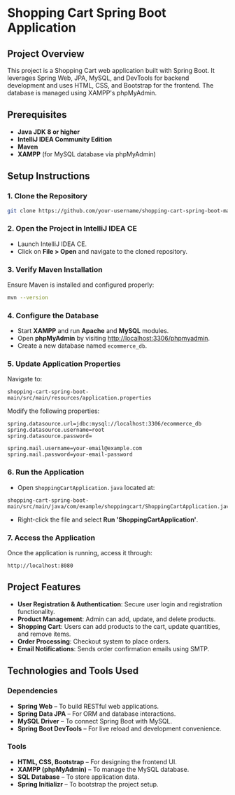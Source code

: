 # Shopping Cart Spring Boot Application

## Project Overview
This project is a Shopping Cart web application built with Spring Boot. It leverages Spring Web, JPA, MySQL, and DevTools for backend development and uses HTML, CSS, and Bootstrap for the frontend. The database is managed using XAMPP's phpMyAdmin.

## Prerequisites
- **Java JDK 8 or higher**
- **IntelliJ IDEA Community Edition**
- **Maven**
- **XAMPP** (for MySQL database via phpMyAdmin)

## Setup Instructions

### 1. Clone the Repository
```bash
git clone https://github.com/your-username/shopping-cart-spring-boot-main.git
```

### 2. Open the Project in IntelliJ IDEA CE
- Launch IntelliJ IDEA CE.
- Click on **File > Open** and navigate to the cloned repository.

### 3. Verify Maven Installation
Ensure Maven is installed and configured properly:
```bash
mvn --version
```

### 4. Configure the Database
- Start **XAMPP** and run **Apache** and **MySQL** modules.
- Open **phpMyAdmin** by visiting [http://localhost:3306/phpmyadmin](http://localhost:3306/phpmyadmin).
- Create a new database named `ecommerce_db`.

### 5. Update Application Properties
Navigate to:
```
shopping-cart-spring-boot-main/src/main/resources/application.properties
```
Modify the following properties:
```properties
spring.datasource.url=jdbc:mysql://localhost:3306/ecommerce_db
spring.datasource.username=root
spring.datasource.password=

spring.mail.username=your-email@example.com
spring.mail.password=your-email-password
```

### 6. Run the Application
- Open `ShoppingCartApplication.java` located at:
```
shopping-cart-spring-boot-main/src/main/java/com/example/shoppingcart/ShoppingCartApplication.java
```
- Right-click the file and select **Run 'ShoppingCartApplication'**.

### 7. Access the Application
Once the application is running, access it through:
```
http://localhost:8080
```

## Project Features
- **User Registration & Authentication**: Secure user login and registration functionality.
- **Product Management**: Admin can add, update, and delete products.
- **Shopping Cart**: Users can add products to the cart, update quantities, and remove items.
- **Order Processing**: Checkout system to place orders.
- **Email Notifications**: Sends order confirmation emails using SMTP.

## Technologies and Tools Used
### Dependencies
- **Spring Web** – To build RESTful web applications.
- **Spring Data JPA** – For ORM and database interactions.
- **MySQL Driver** – To connect Spring Boot with MySQL.
- **Spring Boot DevTools** – For live reload and development convenience.

### Tools
- **HTML, CSS, Bootstrap** – For designing the frontend UI.
- **XAMPP (phpMyAdmin)** – To manage the MySQL database.
- **SQL Database** – To store application data.
- **Spring Initializr** – To bootstrap the project setup.

